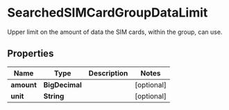 

# SearchedSIMCardGroupDataLimit

Upper limit on the amount of data the SIM cards, within the group, can use.

## Properties

| Name | Type | Description | Notes |
|------------ | ------------- | ------------- | -------------|
|**amount** | **BigDecimal** |  |  [optional] |
|**unit** | **String** |  |  [optional] |



